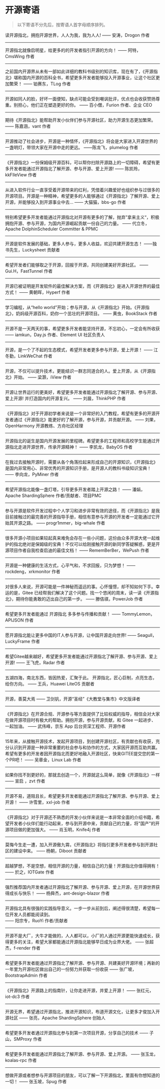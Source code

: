 # 开源寄语

> 以下寄语不分先后，按寄语人首字母顺序排列。

读开源指北，拥抱开源世界，人人为我，我为人人!
—— 安涛，Drogon 作者

***

开源指北就像启明星，给更多的的开发者指引开源的方向！
—— 阿特，CmsWing 作者
***

之前国内开源界从未有一部如此详细的教科书级别的知识库，现在有了，《开源指北》堪称国内开源的百科全书，希望更多开发者能够投入开源事业，让这个社区更加繁荣！
—— 铂赛东，TLog 作者
***


开源如同人的脸，好坏一面便知，缺点可能会受到嘲讽批评，优点也会收获赞扬尊重。别担心，他们正在塑造更好的你。
—— 百小僧，Furion 作者、企业 CEO
***

期待《开源指北》能帮助开发小伙伴们参与开源社区，助力开源生态更加繁荣。
—— 陈嘉涵，vant 作者
***


开源推动了社会进步，开源是一种情怀，《开源指北》将会是大家进入开源世界的一盏明灯，带领大家在开源中走的更远。
——陈龙飞，plumelog 作者

***


《开源指北》一份保姆级开源百科，可以帮你扫除开源路上的一切障碍，希望有更多开发者能通过开源指北了解开源、参与开源、爱上开源!
—— 陈凯玲，kkFIleView 作者
***

从进入软件行业一直享受着开源带来的红利，凭借着兴趣爱好也组织参与过很多的开源项目。开源是一种精神，希望更多的人能够通过《开源指北》了解开源、爱上开源，并能够投入到开源事业中去...
—— 大猫猫，bbs-go 作者
***


特别希望更多开发者能通过开源指北对开源有更多的了解，抛弃”拿来主义“，积极拥抱开源、参与开源，为国内开源崛起贡献一份自己的力量。
—— 代立冬，Apache DolphinScheduler Committer & PPMC
***

开源是软件发展的基础，更多人参与，更多人收益，欢迎共建开源生态！
——独书先生，Luckysheet 贡献者
***

希望开发者们能够取之于开源，回报于开源，共同创建美好开源社区。
—— Gui.H，FastTunnel 作者
***

开源已被证明是开发软件的最佳解决方案，而《开源指北》是进入开源世界的最佳方式！
—— 黄朝晖，Hyperf 作者
***

学习编程，从“hello world”开始；参与开源，从《开源指北》开始。《开源指北》，奶妈级开源百科，奶你一个茁壮的开源项目。
—— 黄虫，BookStack 作者
***

开源不是一天两天的事，希望更多开发者能坚持开源，不忘初心，一定会有所收获
——  iamkun，Day.js 作者、Element UI 社区负责人
***

开源，是一个了不起的生态模式，希望开发者更多参与开源，爱上开源！
—— 江冬勤，LinkWeChat 作者
***

开源，不仅可以提升技术，更能结识一群志同道合的人。爱上开源，从《开源指北》开始。
—— 梁灏，iView 作者
***

开源让世界运行的更美好，希望更多开发者能通过开源指北了解开源、参与开源、爱上开源! 并打造国内的开源复兴。
—— 刘晨，ThinkPHP 作者
***

《开源指北》对于开源初学者来说是一个非常好的入门教程，希望有更多的开源开发者通过《开源指北》能更好的了解开源，参与开源，并贡献开源。
—— 刘果，OpenHarmony 开源教练、方舟社区经理
***

开源指北的诞生是国内开源发展的里程碑。希望更多的工程师和高校学生能通过开源指北走进开源世界，传承开源精神！
—— 李凯龙，BabyOS 作者
***

在我过去接触开源时，需要从各个角落捡起来形成自己的开源知识，《开源指北》是国内非常用心、非常优秀的开源知识手册，是开源人的教科书级知识宝典！
—— 李向龙，PyMiner 作者
***

希望开源指北能像一盏灯塔，引导更多开发者踏上开源之路！
—— 潘娟，Apache ShardingSphere 作者/贡献者、项目PMC
***

参与开源是软件开发过程中个人学习和进步非常有效的途径，而《开源指北》是我目前接触过的最完善的开源指导手册，相信有意参与开源的开发者一定能通过它开始其开源之路。
—— progr1mmer，big-whale 作者
***

很多开源小项目如果较起真来难免会存在一些小问题，这份由众多开源大佬一起维护的指北绝对是保姆级的宝典！不仅可以给刚接触开源的新同学答疑解惑，更是开源项目作者自我检查启迪的最佳文档！
—— RememBerBer，WePush 作者
***

开源是一种健康的生活方式，心平气和，不求回报，只为梦想！
—— rockdeng，xrkmonitor 作者
***

对很多人来说，开源可能是一件神秘而遥远的事。心怀憧憬，却不知如何下手。幸运的是，Gitee 已经帮我们解决了这个问题。找一个悠闲的周末，读一读《开源指北》，期待你能勇敢的迈出自己的第一步。
—— 滕佶祺，PowerJob 作者
***

希望更多开发者能通过 开源指北 多多参与传播和贡献！
—— TommyLemon，APIJSON 作者
***

愿开源指北能让更多中国的IT人参与开源，让中国开源走向世界!
—— Seagull，LuckyFrame 作者
***

希望Gitee越来越好，希望更多开发者能通过开源指北了解开源、参与开源、爱上开源!
—— 王飞虎，Radar 作者
***

五湖四海，南北东西，皆因热爱，汇聚于此。
开源指北，匠心巨制，点亮生态，给你方向。
—— 王兵，Huawei LiteOS 贡献者
***


开源，善莫大焉
—— 卫剑钒，开源“圣经”《大教堂与集市》中文版译者
***


《开源指北》在开源合规、开源参与等方面提供了比较权威的指导，相信会对大家在做开源项目时有极大的帮助。拥抱开源，参与开源贡献，和 Gitee 一起进步、一起加油。
—— 武伟峰，京东 App 后台资深工程师、开源作者
***

15年来，从接触开源技术，发起开源项目，到创建开源社区，有贡献也有收获，充分认识到开源是一种非常重要的社会参与和协作的方式，大家因开源而互助共赢。希望有更多的开发者因开源指北而更好地融入开源社区，快来GITEE提交您的第一个PR吧！
—— 吴章金，Linux Lab 作者
***


如果你找不到更好的，那就去创造一个，开源就这么简单，就像《开源指北》一样
—— 宣启 ，zvt 作者
***

开源不易，道阻且长，希望更多开发者能通过开源指北了解开源、参与开源、爱上开源！
—— 许雪里，xxl-job 作者
***


《开源指北》对于开源还不熟悉的开发小伙伴来说是一本非常全面的介绍书籍，希望开发者小伙伴们能行动起来，参与到开源中来，贡献自己的力量，将"国产"的开源项目做的更加强大。
—— 肖玉明，Knife4j 作者
***


莫悔今生走一遭，加入开源傲九霄。《开源指北》将指引更多开发者参与到开源社区的建设中来。
—— 杨朝，Diboot 贡献者
***

超越梦想，不是空想，相信开源的力量，相信自己的力量！开源指北你值得拥有！
—— 於之，IOTGate 作者
***


强烈推荐国内开发者通过开源指北了解开源、参与开源、爱上开源，在开源世界获得成长与快乐！
—— 杨舜杰，ant-design-blazor 作者
***

开源指北具有很强的实践指导意义。一步一步从前到后，阐述得很清楚，希望每一位开发人员都能阅读到。        
—— 阳宗专，RuoYi  作者/贡献者
***

开源不是大厂，大牛才能做的，人人都可以，小厂的人通过开源更能快速成长，获得更多的关注，希望大家都能通过开源指北能够早日成为业界大佬。
—— 张超杰，f-render 作者
***

希望更多开发者能通过开源指北了解开源、参与开源、共建美好开源环境；再新的一年里为开源社区做出自己的一份努力并获取一份收获
—— 张广坡，BootstrapAdmin 作者
***

《开源指北》开源路上的指南针，让你走进开源，并爱上开源！
—— 张红元， iot-dc3 作者
***


开源无界，希望通过开源指北，推进开源知识，布道开源文化，让更多才俊加入开源社区
—— 张亮，Apache ShardingSphere 创始人

***

希望更多开发者通过开源指北参与到第一次项目开源，分享自己的技术
—— 子山，SMProxy 作者
***

希望更多开发者能通过开源指北了解开源、参与开源、爱上开源。
—— 张玉龙，koalas-rpc 作者
***

想做开源或者想参与开源项目的朋友，可以了解一下开源指北，里面有你想知道的一切！
—— 张玉坡，Spug 作者